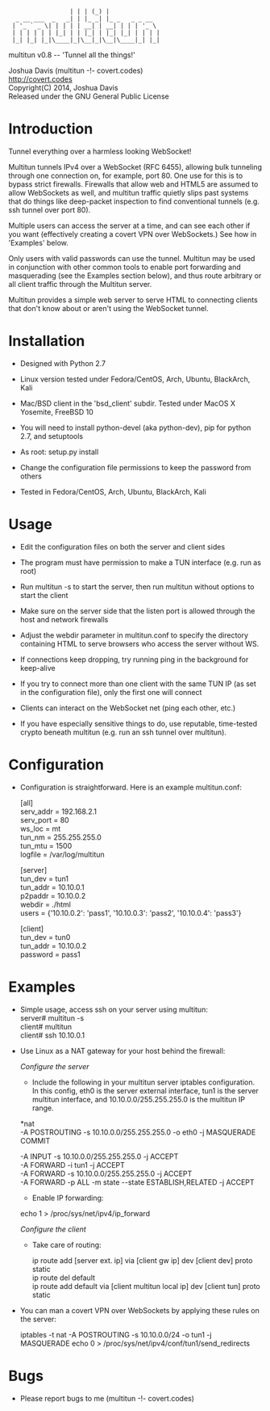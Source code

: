 
                     | | | (_) |              
      _ __ ___  _   _| | |_ _| |_ _   _ _ __  
     | '_ ` _ \| | | | | __| | __| | | | '_ \ 
     | | | | | | |_| | | |_| | |_| |_| | | | |
     |_| |_| |_|\____|_|\__|_|\__|\____|_| |_|


multitun v0.8 -- 'Tunnel all the things!'

Joshua Davis (multitun -!- covert.codes)  
http://covert.codes  
Copyright(C) 2014, Joshua Davis  
Released under the GNU General Public License  


Introduction
============

Tunnel everything over a harmless looking WebSocket!

Multitun tunnels IPv4 over a WebSocket (RFC 6455), allowing bulk tunneling
through one connection on, for example, port 80.  One use for this is to
bypass strict firewalls.  Firewalls that allow web and HTML5 are assumed
to allow WebSockets as well, and multitun traffic quietly slips
past systems that do things like deep-packet inspection to find
conventional tunnels (e.g. ssh tunnel over port 80).

Multiple users can access the server at a time, and can see each other
if you want (effectively creating a covert VPN over WebSockets.)  See
how in 'Examples' below.

Only users with valid passwords can use the tunnel.  Multitun may be used
in conjunction with other common tools to enable port forwarding and
masquerading (see the Examples section below), and thus route arbitrary or
all client traffic through the Multitun server.

Multitun provides a simple web server to serve HTML to connecting clients that
don't know about or aren't using the WebSocket tunnel.


Installation
============

* Designed with Python 2.7

* Linux version tested under Fedora/CentOS, Arch, Ubuntu, BlackArch, Kali

* Mac/BSD client in the 'bsd_client' subdir.  Tested under MacOS X Yosemite, FreeBSD 10

* You will need to install python-devel (aka python-dev), pip for python 2.7,
	and setuptools

* As root: setup.py install

* Change the configuration file permissions to keep the password from others

* Tested in Fedora/CentOS, Arch, Ubuntu, BlackArch, Kali


Usage
=====

* Edit the configuration files on both the server and client sides

* The program must have permission to make a TUN interface (e.g.
  run as root)

* Run multitun -s to start the server, then run multitun without
  options to start the client

* Make sure on the server side that the listen port is allowed through
  the host and network firewalls

* Adjust the webdir parameter in multitun.conf to specify the directory
  containing HTML to serve browsers who access the server without WS.

* If connections keep dropping, try running ping in the background for
  keep-alive

* If you try to connect more than one client with the same TUN IP
  (as set in the configuration file), only the first one will connect

* Clients can interact on the WebSocket net (ping each other, etc.)

* If you have especially sensitive things to do, use reputable, time-tested
  crypto beneath multitun (e.g. run an ssh tunnel over multitun).


Configuration
=============

* Configuration is straightforward.  Here is an example multitun.conf:

    [all]  
    serv_addr = 192.168.2.1  
    serv_port = 80  
    ws_loc = mt  
    tun_nm = 255.255.255.0  
    tun_mtu = 1500  
    logfile = /var/log/multitun  

    [server]  
    tun_dev = tun1  
    tun_addr = 10.10.0.1  
    p2paddr = 10.10.0.2  
    webdir = ./html  
    users = {'10.10.0.2': 'pass1', '10.10.0.3': 'pass2', '10.10.0.4': 'pass3'}  

    [client]  
    tun_dev = tun0  
    tun_addr = 10.10.0.2  
    password = pass1  


Examples
========

* Simple usage, access ssh on your server using multitun:  
	server# multitun -s  
	client# multitun  
	client# ssh 10.10.0.1  


* Use Linux as a NAT gateway for your host behind the firewall:

  *Configure the server*

   * Include the following in your multitun server iptables configuration.
     In this config, eth0 is the server external interface, tun1 is the
     server multitun interface, and 10.10.0.0/255.255.255.0 is the multitun
     IP range.

    *nat  
    -A POSTROUTING -s 10.10.0.0/255.255.255.0 -o eth0 -j MASQUERADE  
    COMMIT  

    -A INPUT -s 10.10.0.0/255.255.255.0 -j ACCEPT  
    -A FORWARD -i tun1 -j ACCEPT  
    -A FORWARD -s 10.10.0.0/255.255.255.0 -j ACCEPT  
    -A FORWARD -p ALL -m state --state ESTABLISH,RELATED -j ACCEPT  

   * Enable IP forwarding:

   echo 1 > /proc/sys/net/ipv4/ip_forward

  *Configure the client*
   
  * Take care of routing:
	
    ip route add [server ext. ip] via [client gw ip] dev [client dev] proto static  
    ip route del default  
    ip route add default via [client multitun local ip] dev [client tun] proto static  

* You can man a covert VPN over WebSockets by applying these rules on the server:

    iptables -t nat -A POSTROUTING -s 10.10.0.0/24 -o tun1 -j MASQUERADE
    echo 0 > /proc/sys/net/ipv4/conf/tun1/send_redirects

Bugs
====

* Please report bugs to me (multitun -!- covert.codes)

